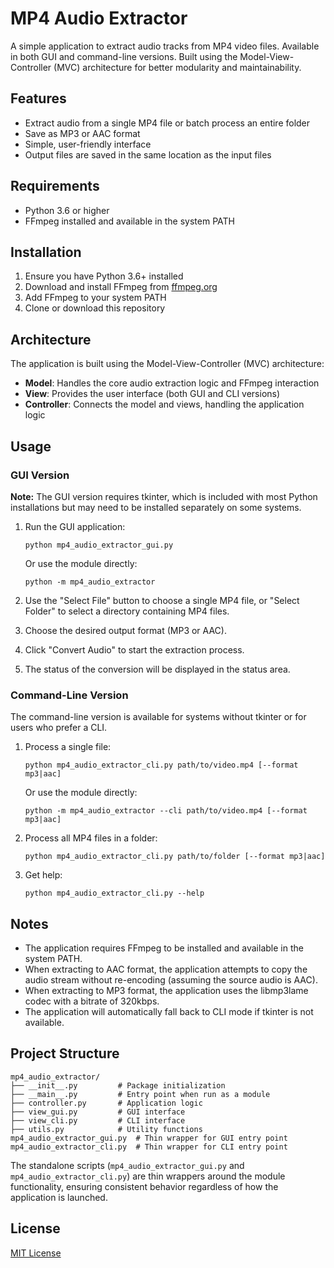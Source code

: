 # MP4 Audio Extractor

A simple application to extract audio tracks from MP4 video files. Available in both GUI and command-line versions. Built using the Model-View-Controller (MVC) architecture for better modularity and maintainability.

## Features

- Extract audio from a single MP4 file or batch process an entire folder
- Save as MP3 or AAC format
- Simple, user-friendly interface
- Output files are saved in the same location as the input files

## Requirements

- Python 3.6 or higher
- FFmpeg installed and available in the system PATH

## Installation

1. Ensure you have Python 3.6+ installed
2. Download and install FFmpeg from [ffmpeg.org](https://ffmpeg.org/)
3. Add FFmpeg to your system PATH
4. Clone or download this repository

## Architecture

The application is built using the Model-View-Controller (MVC) architecture:

- **Model**: Handles the core audio extraction logic and FFmpeg interaction
- **View**: Provides the user interface (both GUI and CLI versions)
- **Controller**: Connects the model and views, handling the application logic

## Usage

### GUI Version

**Note:** The GUI version requires tkinter, which is included with most Python installations but may need to be installed separately on some systems.

1. Run the GUI application:
   ```
   python mp4_audio_extractor_gui.py
   ```

   Or use the module directly:
   ```
   python -m mp4_audio_extractor
   ```

2. Use the "Select File" button to choose a single MP4 file, or "Select Folder" to select a directory containing MP4 files.

3. Choose the desired output format (MP3 or AAC).

4. Click "Convert Audio" to start the extraction process.

5. The status of the conversion will be displayed in the status area.

### Command-Line Version

The command-line version is available for systems without tkinter or for users who prefer a CLI.

1. Process a single file:
   ```
   python mp4_audio_extractor_cli.py path/to/video.mp4 [--format mp3|aac]
   ```

   Or use the module directly:
   ```
   python -m mp4_audio_extractor --cli path/to/video.mp4 [--format mp3|aac]
   ```

2. Process all MP4 files in a folder:
   ```
   python mp4_audio_extractor_cli.py path/to/folder [--format mp3|aac]
   ```

3. Get help:
   ```
   python mp4_audio_extractor_cli.py --help
   ```

## Notes

- The application requires FFmpeg to be installed and available in the system PATH.
- When extracting to AAC format, the application attempts to copy the audio stream without re-encoding (assuming the source audio is AAC).
- When extracting to MP3 format, the application uses the libmp3lame codec with a bitrate of 320kbps.
- The application will automatically fall back to CLI mode if tkinter is not available.

## Project Structure

```
mp4_audio_extractor/
├── __init__.py         # Package initialization
├── __main__.py         # Entry point when run as a module
├── controller.py       # Application logic
├── view_gui.py         # GUI interface
├── view_cli.py         # CLI interface
├── utils.py            # Utility functions
mp4_audio_extractor_gui.py  # Thin wrapper for GUI entry point
mp4_audio_extractor_cli.py  # Thin wrapper for CLI entry point
```

The standalone scripts (`mp4_audio_extractor_gui.py` and `mp4_audio_extractor_cli.py`) are thin wrappers around the module functionality, ensuring consistent behavior regardless of how the application is launched.

## License

[MIT License](LICENSE)
